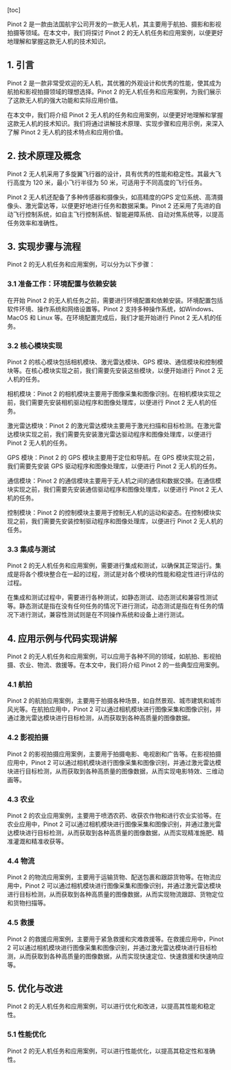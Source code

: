 
[toc]                    
                
                
Pinot 2 是一款由法国航宇公司开发的一款无人机，其主要用于航拍、摄影和影视拍摄等领域。在本文中，我们将探讨 Pinot 2 的无人机任务和应用案例，以便更好地理解和掌握这款无人机的技术知识。

## 1. 引言

Pinot 2 是一款非常受欢迎的无人机，其优雅的外观设计和优秀的性能，使其成为航拍和影视拍摄领域的理想选择。Pinot 2 的无人机任务和应用案例，为我们展示了这款无人机的强大功能和实际应用价值。

在本文中，我们将介绍 Pinot 2 无人机的任务和应用案例，以便更好地理解和掌握这款无人机的技术知识。我们将通过讲解技术原理、实现步骤和应用示例，来深入了解 Pinot 2 无人机的技术特点和应用价值。

## 2. 技术原理及概念

Pinot 2 无人机采用了多旋翼飞行器的设计，具有优秀的性能和稳定性。其最大飞行高度为 120 米，最小飞行半径为 50 米，可适用于不同高度的飞行任务。

Pinot 2 无人机还配备了多种传感器和摄像头，如高精度的GPS 定位系统、高清摄像头、激光雷达等，以便更好地进行任务和数据采集。Pinot 2 还采用了先进的自动飞行控制系统，如自主飞行控制系统、智能避障系统、自动对焦系统等，以提高任务效率和准确性。

## 3. 实现步骤与流程

Pinot 2 的无人机任务和应用案例，可以分为以下步骤：

### 3.1 准备工作：环境配置与依赖安装

在开始 Pinot 2 的无人机任务之前，需要进行环境配置和依赖安装。环境配置包括软件环境、操作系统和网络设置等。Pinot 2 支持多种操作系统，如Windows、MacOS 和 Linux 等。在环境配置完成后，我们才能开始进行 Pinot 2 无人机的任务。

### 3.2 核心模块实现

Pinot 2 的核心模块包括相机模块、激光雷达模块、GPS 模块、通信模块和控制模块等。在核心模块实现之前，我们需要先安装这些模块，以便开始进行 Pinot 2 无人机的任务。

相机模块：Pinot 2 的相机模块主要用于图像采集和图像识别。在相机模块实现之前，我们需要先安装相机驱动程序和图像处理库，以便进行 Pinot 2 无人机的任务。

激光雷达模块：Pinot 2 的激光雷达模块主要用于激光扫描和目标检测。在激光雷达模块实现之前，我们需要先安装激光雷达驱动程序和图像处理库，以便进行 Pinot 2 无人机的任务。

GPS 模块：Pinot 2 的 GPS 模块主要用于定位和导航。在 GPS 模块实现之前，我们需要先安装 GPS 驱动程序和图像处理库，以便进行 Pinot 2 无人机的任务。

通信模块：Pinot 2 的通信模块主要用于无人机之间的通信和数据交换。在通信模块实现之前，我们需要先安装通信驱动程序和图像处理库，以便进行 Pinot 2 无人机的任务。

控制模块：Pinot 2 的控制模块主要用于控制无人机的运动和姿态。在控制模块实现之前，我们需要先安装控制驱动程序和图像处理库，以便进行 Pinot 2 无人机的任务。

### 3.3 集成与测试

Pinot 2 的无人机任务和应用案例，需要进行集成和测试，以确保其正常运行。集成是将各个模块整合在一起的过程，测试是对各个模块的性能和稳定性进行评估的过程。

在集成和测试过程中，需要进行各种测试，如静态测试、动态测试和兼容性测试等。静态测试是指在没有任何任务的情况下进行测试，动态测试是指在有任务的情况下进行测试，兼容性测试则是在不同操作系统和设备上进行测试。

## 4. 应用示例与代码实现讲解

Pinot 2 的无人机任务和应用案例，可以应用于各种不同的领域，如航拍、影视拍摄、农业、物流、救援等。在本文中，我们将介绍 Pinot 2 的一些典型应用案例。

### 4.1 航拍

Pinot 2 的航拍应用案例，主要用于拍摄各种场景，如自然景观、城市建筑和城市风光等。在航拍应用中，Pinot 2 可以通过相机模块进行图像采集和图像识别，并通过激光雷达模块进行目标检测，从而获取到各种高质量的图像数据。

### 4.2 影视拍摄

Pinot 2 的影视拍摄应用案例，主要用于拍摄电影、电视剧和广告等。在影视拍摄应用中，Pinot 2 可以通过相机模块进行图像采集和图像识别，并通过激光雷达模块进行目标检测，从而获取到各种高质量的图像数据，从而实现电影特效、三维动画等。

### 4.3 农业

Pinot 2 的农业应用案例，主要用于喷洒农药、收获农作物和进行农业实验等。在农业应用中，Pinot 2 可以通过相机模块进行图像采集和图像识别，并通过激光雷达模块进行目标检测，从而获取到各种高质量的图像数据，从而实现精准施肥、精准灌溉和精准收获等。

### 4.4 物流

Pinot 2 的物流应用案例，主要用于运输货物、配送包裹和跟踪货物等。在物流应用中，Pinot 2 可以通过相机模块进行图像采集和图像识别，并通过激光雷达模块进行目标检测，从而获取到各种高质量的图像数据，从而实现物流跟踪、货物定位和货物扫描等。

### 4.5 救援

Pinot 2 的救援应用案例，主要用于紧急救援和灾难救援等。在救援应用中，Pinot 2 可以通过相机模块进行图像采集和图像识别，并通过激光雷达模块进行目标检测，从而获取到各种高质量的图像数据，从而实现快速定位、快速救援和快速响应等。

## 5. 优化与改进

Pinot 2 的无人机任务和应用案例，可以进行优化和改进，以提高其性能和稳定性。

### 5.1 性能优化

Pinot 2 的无人机任务和应用案例，可以进行性能优化，以提高其稳定性和准确性。

